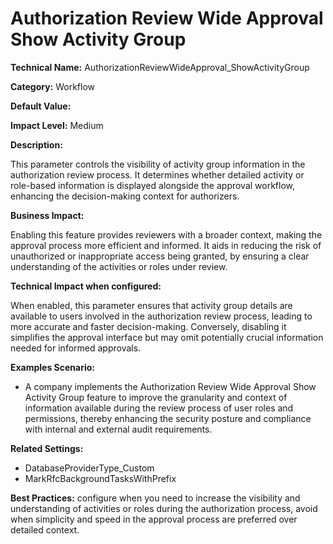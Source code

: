 # Authorization Review Wide Approval Show Activity Group

**Technical Name:** AuthorizationReviewWideApproval_ShowActivityGroup

**Category:** Workflow

**Default Value:**

**Impact Level:** Medium

**Description:**

This parameter controls the visibility of activity group information in the authorization review process. It determines whether detailed activity or role-based information is displayed alongside the approval workflow, enhancing the decision-making context for authorizers.

**Business Impact:**

Enabling this feature provides reviewers with a broader context, making the approval process more efficient and informed. It aids in reducing the risk of unauthorized or inappropriate access being granted, by ensuring a clear understanding of the activities or roles under review.

**Technical Impact when configured:**

When enabled, this parameter ensures that activity group details are available to users involved in the authorization review process, leading to more accurate and faster decision-making. Conversely, disabling it simplifies the approval interface but may omit potentially crucial information needed for informed approvals.

**Examples Scenario:**

- A company implements the Authorization Review Wide Approval Show Activity Group feature to improve the granularity and context of information available during the review process of user roles and permissions, thereby enhancing the security posture and compliance with internal and external audit requirements.

**Related Settings:**

- DatabaseProviderType_Custom
- MarkRfcBackgroundTasksWithPrefix

**Best Practices:** configure when you need to increase the visibility and understanding of activities or roles during the authorization process, avoid when simplicity and speed in the approval process are preferred over detailed context.